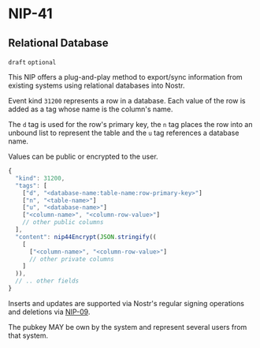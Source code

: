 NIP-41
======

Relational Database
-------------------

`draft` `optional`

This NIP offers a plug-and-play method to export/sync information from existing systems using relational databases into Nostr. 

Event kind `31200` represents a row in a database. Each value of the row is added as a tag whose name is the column's name. 

The `d` tag is used for the row's primary key, the `n` tag places the row into an unbound list to represent the table and the `u` tag references a database name. 

Values can be public or encrypted to the user. 

```js
{
  "kind": 31200,
  "tags": [
    ["d", "<database-name:table-name:row-primary-key>"]
    ["n", "<table-name>"]
    ["u", "<database-name>"]
    ["<column-name>", "<column-row-value>"]
    // other public columns
  ],
  "content": nip44Encrypt(JSON.stringify((
    [
      ["<column-name>", "<column-row-value>"]
      // other private columns
    ]
  )),
  // .. other fields
}
```

Inserts and updates are supported via Nostr's regular signing operations and deletions via [NIP-09](09.md).

The pubkey MAY be own by the system and represent several users from that system. 
